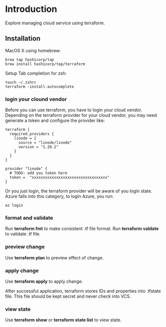 # Introduction

Explore managing cloud service using terraform.

## Installation

MacOS X using homebrew:

    brew tap hashicorp/tap
    brew install hashicorp/tap/terraform


Setup Tab completion for zsh:

    touch ~/.zshrc
    terraform -install-autocomplete

### login your clound vendor

Before you can use terraform, you have to login your cloud
vendor. Depending on the terraform provider for your cloud
vendor, you may need generate a token and configure the
provider like:

    terraform {
      required_providers {
        linode = {
          source = "linode/linode"
          version = "1.20.2"
        }
      }
    }

    provider "linode" {
      # TODO: add you token here
      token =  "xxxxxxxxxxxxxxxxxxxxxxxxxxxxxxxxxx"
    }

Or you just login, the terraform provider will be aware of
you login state. Azure falls into this category, to login
Azure, you run:

    az login

### format and validate

Run __terraform fmt__ to make consistent .tf file format.
Run __terraform valdate__ to validate .tf file.

### preview change

Use __terraform plan__ to preview effect of change.

### apply change

Use __terraform apply__ to apply change.

After successful application, terraform stores IDs and properties into .tfstate file.
This file should be kept secret and never check into VCS.

### view state

Use __terraform show__ or __terraform state list__ to view state.
